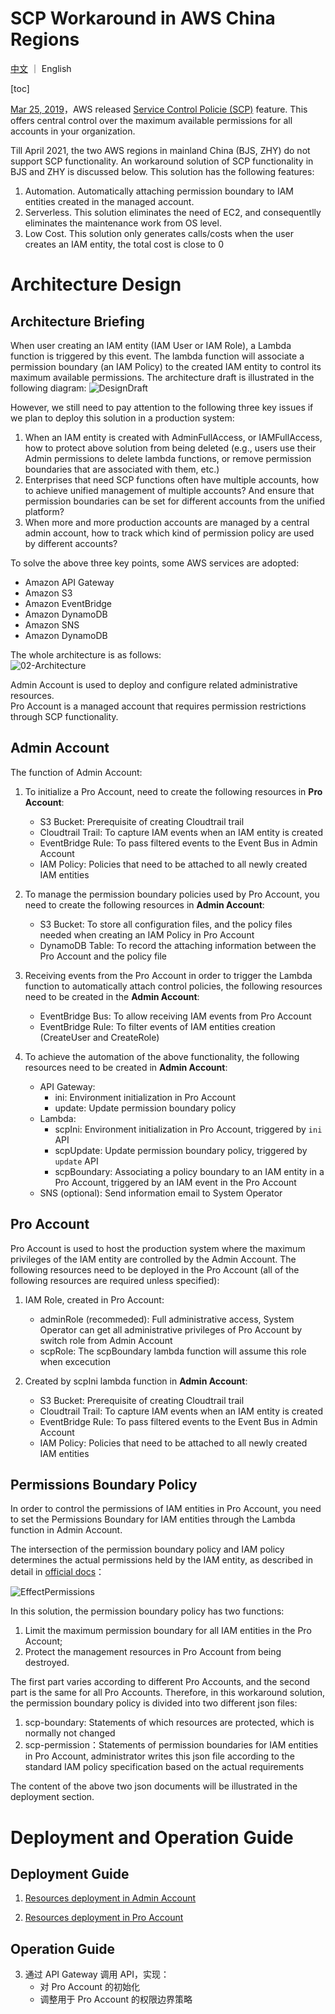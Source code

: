 # SCP Workaround in AWS China Regions

[中文](README-CHN.md) ｜ English

[toc]

[Mar 25, 2019](https://aws.amazon.com/about-aws/whats-new/2019/03/service-control-policies-enable-fine-grained-permission-controls/?nc1=h_ls)，AWS released [Service Control Policie (SCP)](https://docs.aws.amazon.com/zh_cn/organizations/latest/userguide/orgs_manage_policies_scps.html) feature. This offers central control over the maximum available permissions for all accounts in your organization. 

Till April 2021, the two AWS regions in mainland China (BJS, ZHY) do not support SCP functionality. An workaround solution of SCP functionality in BJS and ZHY is discussed below. This solution has the following features:

1. Automation. Automatically attaching permission boundary to IAM entities created in the managed account. 
2. Serverless. This solution eliminates the need of EC2, and consequentlly eliminates the maintenance work from OS level.  
3. Low Cost. This solution only generates calls/costs when the user creates an IAM entity, the total cost is close to 0

# Architecture Design
## Architecture Briefing
When user creating an IAM entity (IAM User or IAM Role), a Lambda function is triggered by this event. The lambda function will associate a permission boundary (an IAM Policy) to the created IAM entity to control its maximum available permissions. The architecture draft is illustrated in the following diagram: 
![DesignDraft](png/01-DesignDraft.png "DesignDraft")

However, we still need to pay attention to the following three key issues if we plan to deploy this solution in a production system:

1. When an IAM entity is created with AdminFullAccess, or IAMFullAccess, how to protect above solution from being deleted (e.g., users use their Admin permissions to delete lambda functions, or remove permission boundaries that are associated with them, etc.)
2. Enterprises that need SCP functions often have multiple accounts, how to achieve unified management of multiple accounts? And ensure that permission boundaries can be set for different accounts from the unified platform?
3. When more and more production accounts are managed by a central admin account, how to track which kind of permission policy are used by different accounts?

To solve the above three key points, some AWS services are adopted: 

- Amazon API Gateway
- Amazon S3 
- Amazon EventBridge
- Amazon DynamoDB 
- Amazon SNS
- Amazon DynamoDB  

The whole architecture is as follows:  
![02-Architecture](png/02-Architecture.png "Architecture")

Admin Account is used to deploy and configure related administrative resources.  
Pro Account is a managed account that requires permission restrictions through SCP functionality.

## Admin Account 
The function of Admin Account: 

1. To initialize a Pro Account, need to create the following resources in **Pro Account**:
	- S3 Bucket: Prerequisite of creating Cloudtrail trail
	- Cloudtrail Trail: To capture IAM events when an IAM entity is created
	- EventBridge Rule: To pass filtered events to the Event Bus in Admin Account
	- IAM Policy: Policies that need to be attached to all newly created IAM entities

2. To manage the permission boundary policies used by Pro Account, you need to create the following resources in **Admin Account**:
	- S3 Bucket: To store all configuration files, and the policy files needed when creating an IAM Policy in Pro Account
	- DynamoDB Table: To record the attaching information between the Pro Account and the policy file
	
3. Receiving events from the Pro Account in order to trigger the Lambda function to automatically attach control policies, the following resources need to be created in the **Admin Account**:
	- EventBridge Bus: To allow receiving IAM events from Pro Account
	- EventBridge Rule: To filter events of IAM entities creation (CreateUser and CreateRole)

4. To achieve the automation of the above functionality, the following resources need to be created in **Admin Account**:
	- API Gateway:
		- ini: Environment initialization in Pro Account
		- update: Update permission boundary policy
	- Lambda:
		- scpIni: Environment initialization in Pro Account, triggered by ```ini``` API
		- scpUpdate: Update permission boundary policy, triggered by ```update``` API
		- scpBoundary: Associating a policy boundary to an IAM entity in a Pro Account, triggered by an IAM event in the Pro Account
	- SNS (optional): Send information email to System Operator

## Pro Account
Pro Account is used to host the production system where the maximum privileges of the IAM entity are controlled by the Admin Account. The following resources need to be deployed in the Pro Account (all of the following resources are required unless specified):

1. IAM Role, created in Pro Account:  
	- adminRole (recommeded): Full administrative access, System Operator can get all administrative privileges of Pro Account by switch role from Admin Account
	- scpRole: The scpBoundary lambda function will assume this role when excecution

2. Created by scpIni lambda function in **Admin Account**: 
	- S3 Bucket: Prerequisite of creating Cloudtrail trail
	- Cloudtrail Trail: To capture IAM events when an IAM entity is created
	- EventBridge Rule: To pass filtered events to the Event Bus in Admin Account
	- IAM Policy: Policies that need to be attached to all newly created IAM entities

## Permissions Boundary Policy
In order to control the permissions of IAM entities in Pro Account, you need to set the Permissions Boundary for IAM entities through the Lambda function in Admin Account.

The intersection of the permission boundary policy and IAM policy determines the actual permissions held by the IAM entity, as described in detail in [official docs](https://docs.aws.amazon.com/IAM/latest/UserGuide/access_policies_boundaries.html)：  

![EffectPermissions](png/03-EffectPermissions.png "EffectPermissions")

In this solution, the permission boundary policy has two functions:

1. Limit the maximum permission boundary for all IAM entities in the Pro Account;
2. Protect the management resources in Pro Account from being destroyed.

The first part varies according to different Pro Accounts, and the second part is the same for all Pro Accounts. Therefore, in this workaround solution, the permission boundary policy is divided into two different json files:

1. scp-boundary: Statements of which resources are protected, which is normally not changed
2. scp-permission：Statements of permission boundaries for IAM entities in Pro Account, administrator writes this json file according to the standard IAM policy specification based on the actual requirements

The content of the above two json documents will be illustrated in the deployment section.


# Deployment and Operation Guide
## Deployment Guide


1. [Resources deployment in Admin Account](deployment/AdminAccount-ENG.md)

2. [Resources deployment in Pro Account](deployment/ProAccount-ENG.md)

## Operation Guide

3. 通过 API Gateway 调用 API，实现：
	- 对 Pro Account 的初始化
	- 调整用于 Pro Account 的权限边界策略